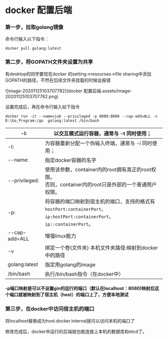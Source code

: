 # docker 配置后端

### 第一步，拉取golang镜像

命令行输入以下指令：

```
docker pull golang:latest
```

### 第二步，将GOPATH文件夹设置为共享

有desktop的同学要现在docker 的setting->resourses->file sharing中添加GOPATH的路径，不然在后续文件夹挂载的时候会报错

![image-20201125103707782](docker 配置后端.assets/image-20201125103707782.png)

设置完成后，再在命令行输入如下指令

```
docker run -it --name=jub --privileged -p 8080:8080 --cap-add=ALL -v  D:\Go_Program:/go  golang:latest /bin/bash
```

| -i:           | 以交互模式运行容器，通常与 -t 同时使用；                     |
| ------------- | ------------------------------------------------------------ |
| -t:           | 为容器重新分配一个伪输入终端，通常与 -i 同时使用；           |
| --name:       | 指定docker容器的名字                                         |
| --privileged: | 使用该参数，container内的root拥有真正的root权限。<br/>否则，container内的root只是外部的一个普通用户权限。 |
| -p:           | 将容器的端口映射到宿主机的端口，支持的格式有 `hostPort:containerPort`、`ip:hostPort:containerPort`、 `ip::containerPort`。 |
| --cap-add=ALL | 增强linux能力                                                |
| -v            | 绑定一个卷(文件夹)  本机文件夹路径:映射到docker中的路径      |
| golang:latest | 指定用golang的image                                          |
| /bin/bash     | 执行/bin/bash指令（在docker中）                              |

#### -p端口映射是可以不设置gin的运行的端口（默认在localhost：8080)映射后这个端口就被映射到了宿主机（host）的端口上了，方便本地测试

### 第三步，在docker中访问宿主机的端口

将localhost替换成为host.docker.internal就可以访问本机的端口了

修改完成后，docker中运行的后端就也能连接上本机的数据库和etcd了。